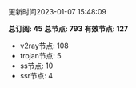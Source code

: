 更新时间2023-01-07 15:48:09

**总订阅: 45**
**总节点: 793**
**有效节点: 127**
- v2ray节点: 108
- trojan节点: 5
- ss节点: 10
- ssr节点: 4
